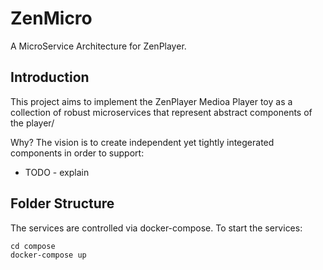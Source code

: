 # ZenMicro

A MicroService Architecture for ZenPlayer.

## Introduction

This project aims to implement the ZenPlayer Medioa Player toy as a collection
of robust microservices that represent abstract components of the player/

Why? The vision is to create independent yet tightly integerated components in
order to support:

* TODO - explain

## Folder Structure

The services are controlled via docker-compose. To start the services:

    cd compose
    docker-compose up
